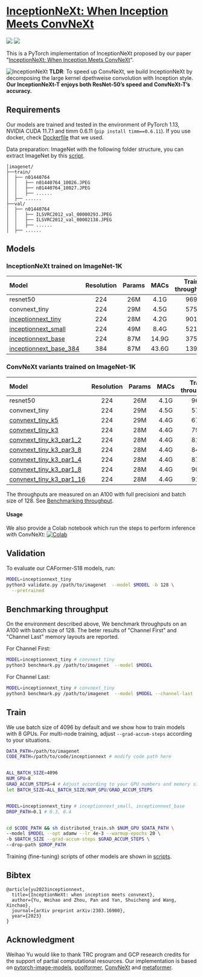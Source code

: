 # [InceptionNeXt: When Inception Meets ConvNeXt](https://arxiv.org/abs/2303.16900)

<p align="left">
<a href="https://arxiv.org/abs/2303.16900" alt="arXiv">
    <img src="https://img.shields.io/badge/arXiv-2203.16900-b31b1b.svg?style=flat" /></a>
<a href="https://colab.research.google.com/drive/1-CAPm6FNKYRbe_lAPxIBxsIH4xowgfg8?usp=sharing" alt="Colab">
    <img src="https://colab.research.google.com/assets/colab-badge.svg" /></a>
</p>

This is a PyTorch implementation of InceptionNeXt proposed by our paper "[InceptionNeXt: When Inception Meets ConvNeXt](https://arxiv.org/abs/2303.16900)".

![InceptionNeXt](https://user-images.githubusercontent.com/15921929/228630174-1d31ac66-174b-4014-9f6a-b7e6d46af958.jpeg)
**TLDR**: To speed up ConvNeXt, we build InceptionNeXt by decomposing the large kernel dpethweise convolution with Inception style. **Our InceptionNeXt-T enjoys both ResNet-50’s speed and ConvNeXt-T’s accuracy.**


## Requirements
Our models are trained and tested in the environment of PyTorch 1.13, NVIDIA CUDA 11.7.1 and timm 0.6.11 (`pip install timm==0.6.11`). If you use docker, check [Dockerfile](docker/Dockerfile) that we used.


Data preparation: ImageNet with the following folder structure, you can extract ImageNet by this [script](https://gist.github.com/BIGBALLON/8a71d225eff18d88e469e6ea9b39cef4).

```
│imagenet/
├──train/
│  ├── n01440764
│  │   ├── n01440764_10026.JPEG
│  │   ├── n01440764_10027.JPEG
│  │   ├── ......
│  ├── ......
├──val/
│  ├── n01440764
│  │   ├── ILSVRC2012_val_00000293.JPEG
│  │   ├── ILSVRC2012_val_00002138.JPEG
│  │   ├── ......
│  ├── ......
```


## Models
### InceptionNeXt trained on ImageNet-1K
| Model | Resolution | Params | MACs | Train throughput | Infer. throughput | Top1 Acc |
| :---     |   :---:    |  :---: |  :---:  |  :---:  |  :---:  |  :---:  |
| resnet50 | 224 | 26M | 4.1G | 969 | 3149 | 78.4 |
| convnext_tiny | 224 | 29M | 4.5G | 575 | 2413 | 82.1 |
| [inceptionnext_tiny](https://github.com/sail-sg/inceptionnext/releases/download/model/inceptionnext_tiny.pth) | 224 | 28M | 4.2G | 901 | 2900 | 82.3 |
| [inceptionnext_small](https://github.com/sail-sg/inceptionnext/releases/download/model/inceptionnext_small.pth) | 224 | 49M | 8.4G | 521 | 1750 | 83.5 |
| [inceptionnext_base](https://github.com/sail-sg/inceptionnext/releases/download/model/inceptionnext_base.pth) | 224 | 87M | 14.9G | 375 | 1244 |  84.0 |
| [inceptionnext_base_384](https://github.com/sail-sg/inceptionnext/releases/download/model/inceptionnext_base_384.pth) | 384 | 87M | 43.6G | 139 | 428 | 85.2 |

### ConvNeXt variants trained on ImageNet-1K
| Model | Resolution | Params | MACs | Train throughput | Infer. throughput | Top1 Acc |
| :---     |   :---:    |  :---: |  :---:  |  :---:  |  :---:  |  :---:  |
| resnet50 | 224 | 26M | 4.1G | 969 | 3149 | 78.4 | - |
| convnext_tiny | 224 | 29M | 4.5G | 575 | 2413 | 82.1 | - |
| [convnext_tiny_k5](https://github.com/sail-sg/inceptionnext/releases/download/model/convnext_tiny_k5.pth) | 224 | 29M | 4.4G | 675 | 2704 | 82.0 |
| [convnext_tiny_k3](https://github.com/sail-sg/inceptionnext/releases/download/model/convnext_tiny_k3.pth) | 224 | 28M | 4.4G | 798 | 2802 | 81.5 |
| [convnext_tiny_k3_par1_2](https://github.com/sail-sg/inceptionnext/releases/download/model/convnext_tiny_k3_par1_2.pth) | 224 | 28M | 4.4G |  818 | 2740 | 81.4 |
| [convnext_tiny_k3_par3_8](https://github.com/sail-sg/inceptionnext/releases/download/model/convnext_tiny_k3_par3_8.pth) | 224 | 28M | 4.4G |  847 | 2762 | 81.4 |
| [convnext_tiny_k3_par1_4](https://github.com/sail-sg/inceptionnext/releases/download/model/convnext_tiny_k3_par1_4.pth) | 224 | 28M | 4.4G | 871 | 2808 | 81.3 |
| [convnext_tiny_k3_par1_8](https://github.com/sail-sg/inceptionnext/releases/download/model/convnext_tiny_k3_par1_8.pth) | 224 | 28M | 4.4G | 901 | 2833 | 80.8 |
| [convnext_tiny_k3_par1_16](https://github.com/sail-sg/inceptionnext/releases/download/model/convnext_tiny_k3_par1_16.pth) | 224 | 28M | 4.4G | 916 | 2846 | 80.1 |

The throughputs are measured on an A100 with full precisioni and batch size of 128. See [Benchmarking throughput](#benchmarking-throughput).

#### Usage
We also provide a Colab notebook which run the steps to perform inference with ConvNeXt: [![Colab](https://colab.research.google.com/assets/colab-badge.svg)](https://colab.research.google.com/drive/1-CAPm6FNKYRbe_lAPxIBxsIH4xowgfg8?usp=sharing)


## Validation

To evaluate our CAFormer-S18 models, run:

```bash
MODEL=inceptionnext_tiny
python3 validate.py /path/to/imagenet  --model $MODEL -b 128 \
  --pretrained
```

## Benchmarking throughput
On the environment described above, We benchmark throughputs on an A100 with batch size of 128. The beter results of "Channel First" and "Channel Last" memory layouts are reported.

For Channel First:
```bash
MODEL=inceptionnext_tiny # convnext_tiny
python3 benchmark.py /path/to/imagenet  --model $MODEL
```

For Channel Last:
```bash
MODEL=inceptionnext_tiny # convnext_tiny
python3 benchmark.py /path/to/imagenet  --model $MODEL --channel-last
```

## Train
We use batch size of 4096 by default and we show how to train models with 8 GPUs. For multi-node training, adjust `--grad-accum-steps` according to your situations.


```bash
DATA_PATH=/path/to/imagenet
CODE_PATH=/path/to/code/inceptionnext # modify code path here


ALL_BATCH_SIZE=4096
NUM_GPU=8
GRAD_ACCUM_STEPS=4 # Adjust according to your GPU numbers and memory size.
let BATCH_SIZE=ALL_BATCH_SIZE/NUM_GPU/GRAD_ACCUM_STEPS


MODEL=inceptionnext_tiny # inceptionnext_small, inceptionnext_base
DROP_PATH=0.1 # 0.3, 0.4


cd $CODE_PATH && sh distributed_train.sh $NUM_GPU $DATA_PATH \
--model $MODEL --opt adamw --lr 4e-3 --warmup-epochs 20 \
-b $BATCH_SIZE --grad-accum-steps $GRAD_ACCUM_STEPS \
--drop-path $DROP_PATH
```
Training (fine-tuning) scripts of other models are shown in [scripts](/scripts/).


## Bibtex
```
@article{yu2023inceptionnext,
  title={InceptionNeXt: when inception meets convnext},
  author={Yu, Weihao and Zhou, Pan and Yan, Shuicheng and Wang, Xinchao},
  journal={arXiv preprint arXiv:2303.16900},
  year={2023}
}
```

## Acknowledgment
Weihao Yu would like to thank TRC program and GCP research credits for the support of partial computational resources. Our implementation is based on [pytorch-image-models](https://github.com/huggingface/pytorch-image-models), [poolformer](https://github.com/sail-sg/poolformer), [ConvNeXt](https://github.com/facebookresearch/ConvNeXt) and [metaformer](https://github.com/sail-sg/metaformer).